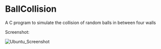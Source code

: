 # BallCollision
A C program to simulate the collision of random balls in between four walls

Screenshot:

![Ubuntu_Screenshot](http://i.imgur.com/j1lPmAO.gifv)
